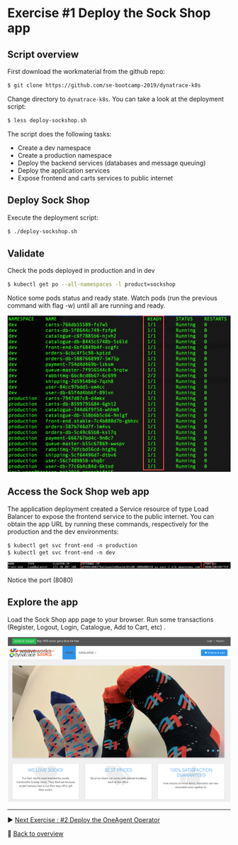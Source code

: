 # Exercise #1 Deploy the Sock Shop app

## Script overview

First download the workmaterial from the github repo:
```sh
$ git clone https://github.com/se-bootcamp-2019/dynatrace-k8s 
```
Change directory to `dynatrace-k8s`. You can take a look at the deployment script:
```sh
$ less deploy-sockshop.sh
```
The script does the following tasks:
- Create a dev namespace
- Create a production namespace
- Deploy the backend services (databases and message queuing)
- Deploy the application services
- Expose frontend and carts services to public internet

## Deploy Sock Shop
Execute the deployment script:
```sh
$ ./deploy-sockshop.sh
```
## Validate
Check the pods deployed in production and in dev
```sh
$ kubectl get po --all-namespaces -l product=sockshop
```
Notice some pods status and ready state. Watch pods (run the previous command with flag -w) until all are running and ready.

![validation](assets/validate.png)

## Access the Sock Shop web app

The application deployment created a Service resource of type Load Balancer to expose the frontend service to the public internet.
You can obtain the app URL by running these commands, respectively for the production and the dev environments:

```console
$ kubectl get svc front-end -n production
$ kubectl get svc front-end -n dev
```

![service](assets/service.png)

Notice the port (8080)

## Explore the app

Load the Sock Shop app page to your browser.
Run some transactions (Register, Logout, Login, Catalogue, Add to Cart, etc) .


![sockshop](assets/sockshop.png)

---

:arrow_forward: [Next Exercise : #2 Deploy the OneAgent Operator](../02_Deploy_OneAgent_Operator)

:arrow_up_small: [Back to overview](../)